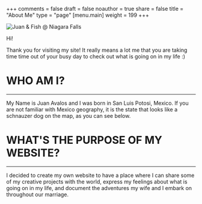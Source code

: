 +++
comments = false
draft = false
noauthor = true
share = false
title = "About Me"
type = "page"
[menu.main]
weight = 199
+++

![Juan & Fish @ Niagara Falls](/uploads/juan_fish_niagara.png "Juan & Fish @ Niagara Falls")

Hi!

Thank you for visiting my site! It really means a lot me that you are taking time time out of your busy day to check out what is going on in my life :)

# WHO AM I?
---
My Name is Juan Avalos and I was born in San Luis Potosi, Mexico. If you are not familiar with Mexico geography, it is the state that looks like a schnauzer dog on the map, as you can see below.

# WHAT'S THE PURPOSE OF MY WEBSITE?
---
I decided to create my own website to have a place where I can share some of my creative projects with the world, express my feelings about what is going on in my life, and document the adventures my wife and I embark on throughout our marriage.


